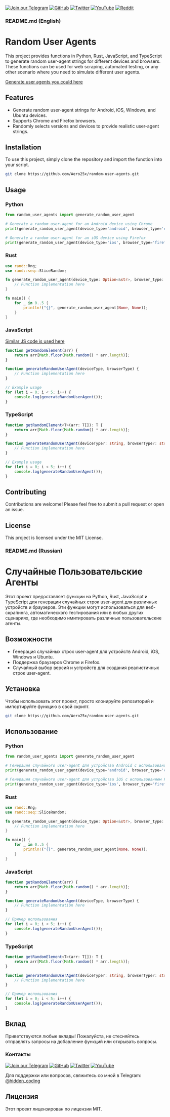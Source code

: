 [![Join our Telegram](https://img.shields.io/badge/Telegram-2CA5E0?style=for-the-badge&logo=telegram&logoColor=white)](https://t.me/hidden_coding)
[![GitHub](https://img.shields.io/badge/GitHub-181717?style=for-the-badge&logo=github&logoColor=white)](https://github.com/aero25x)
[![Twitter](https://img.shields.io/badge/Twitter-1DA1F2?style=for-the-badge&logo=x&logoColor=white)](https://x.com/aero25x)
[![YouTube](https://img.shields.io/badge/YouTube-FF0000?style=for-the-badge&logo=youtube&logoColor=white)](https://www.youtube.com/@flaming_chameleon)
[![Reddit](https://img.shields.io/badge/Reddit-FF3A00?style=for-the-badge&logo=reddit&logoColor=white)](https://www.reddit.com/r/HiddenCode/)


### README.md (English)

# Random User Agents

This project provides functions in Python, Rust, JavaScript, and TypeScript to generate random user-agent strings for different devices and browsers. These functions can be used for web scraping, automated testing, or any other scenario where you need to simulate different user agents.


[Generate user agents you could here](https://multitools.ovh/random-user-agent-generator/)


## Features

- Generate random user-agent strings for Android, iOS, Windows, and Ubuntu devices.
- Supports Chrome and Firefox browsers.
- Randomly selects versions and devices to provide realistic user-agent strings.

## Installation

To use this project, simply clone the repository and import the function into your script.

```bash
git clone https://github.com/Aero25x/random-user-agents.git
```

## Usage

### Python

```python
from random_user_agents import generate_random_user_agent

# Generate a random user-agent for an Android device using Chrome
print(generate_random_user_agent(device_type='android', browser_type='chrome'))

# Generate a random user-agent for an iOS device using Firefox
print(generate_random_user_agent(device_type='ios', browser_type='firefox'))
```

### Rust

```rust
use rand::Rng;
use rand::seq::SliceRandom;

fn generate_random_user_agent(device_type: Option<&str>, browser_type: Option<&str>) -> String {
    // Function implementation here
}

fn main() {
    for _ in 0..5 {
        println!("{}", generate_random_user_agent(None, None));
    }
}
```

### JavaScript

[Similar JS code is used here](https://multitools.ovh/random-user-agent-generator/)

```javascript
function getRandomElement(arr) {
    return arr[Math.floor(Math.random() * arr.length)];
}

function generateRandomUserAgent(deviceType, browserType) {
    // Function implementation here
}

// Example usage
for (let i = 0; i < 5; i++) {
    console.log(generateRandomUserAgent());
}
```

### TypeScript

```typescript
function getRandomElement<T>(arr: T[]): T {
    return arr[Math.floor(Math.random() * arr.length)];
}

function generateRandomUserAgent(deviceType?: string, browserType?: string): string {
    // Function implementation here
}

// Example usage
for (let i = 0; i < 5; i++) {
    console.log(generateRandomUserAgent());
}
```

## Contributing

Contributions are welcome! Please feel free to submit a pull request or open an issue.

## License

This project is licensed under the MIT License.

### README.md (Russian)

# Случайные Пользовательские Агенты

Этот проект предоставляет функции на Python, Rust, JavaScript и TypeScript для генерации случайных строк user-agent для различных устройств и браузеров. Эти функции могут использоваться для веб-скрапинга, автоматического тестирования или в любых других сценариях, где необходимо имитировать различные пользовательские агенты.

## Возможности

- Генерация случайных строк user-agent для устройств Android, iOS, Windows и Ubuntu.
- Поддержка браузеров Chrome и Firefox.
- Случайный выбор версий и устройств для создания реалистичных строк user-agent.

## Установка

Чтобы использовать этот проект, просто клонируйте репозиторий и импортируйте функцию в свой скрипт.

```bash
git clone https://github.com/Aero25x/random-user-agents.git
```

## Использование

### Python

```python
from random_user_agents import generate_random_user_agent

# Генерация случайного user-agent для устройства Android с использованием Chrome
print(generate_random_user_agent(device_type='android', browser_type='chrome'))

# Генерация случайного user-agent для устройства iOS с использованием Firefox
print(generate_random_user_agent(device_type='ios', browser_type='firefox'))
```

### Rust

```rust
use rand::Rng;
use rand::seq::SliceRandom;

fn generate_random_user_agent(device_type: Option<&str>, browser_type: Option<&str>) -> String {
    // Function implementation here
}

fn main() {
    for _ in 0..5 {
        println!("{}", generate_random_user_agent(None, None));
    }
}
```

### JavaScript

```javascript
function getRandomElement(arr) {
    return arr[Math.floor(Math.random() * arr.length)];
}

function generateRandomUserAgent(deviceType, browserType) {
    // Function implementation here
}

// Пример использования
for (let i = 0; i < 5; i++) {
    console.log(generateRandomUserAgent());
}
```

### TypeScript

```typescript
function getRandomElement<T>(arr: T[]): T {
    return arr[Math.floor(Math.random() * arr.length)];
}

function generateRandomUserAgent(deviceType?: string, browserType?: string): string {
    // Function implementation here
}

// Пример использования
for (let i = 0; i < 5; i++) {
    console.log(generateRandomUserAgent());
}
```

## Вклад

Приветствуются любые вклады! Пожалуйста, не стесняйтесь отправлять запросы на добавление функций или открывать вопросы.

### Контакты

[![Join our Telegram](https://img.shields.io/badge/Telegram-2CA5E0?style=for-the-badge&logo=telegram&logoColor=white)](https://t.me/hidden_coding)
[![GitHub](https://img.shields.io/badge/GitHub-181717?style=for-the-badge&logo=github&logoColor=white)](https://github.com/aero25x)
[![Twitter](https://img.shields.io/badge/Twitter-1DA1F2?style=for-the-badge&logo=x&logoColor=white)](https://x.com/aero25x)
[![YouTube](https://img.shields.io/badge/YouTube-FF0000?style=for-the-badge&logo=youtube&logoColor=white)](https://www.youtube.com/@flaming_chameleon)

Для поддержки или вопросов, свяжитесь со мной в Telegram: [@hidden_coding](https://t.me/hidden_coding)


## Лицензия

Этот проект лицензирован по лицензии MIT.
